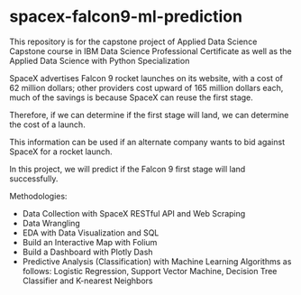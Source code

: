 # spacex-falcon9-ml-prediction

This repository is for the capstone project of Applied Data Science Capstone course in IBM Data Science Professional Certificate as well as the Applied Data Science with Python Specialization

SpaceX advertises Falcon 9 rocket launches on its website, with a cost of 62 million dollars; other providers cost upward of 165 million dollars each, much of the savings is because SpaceX can reuse the first stage.

Therefore, if we can determine if the first stage will land, we can determine the cost of a launch.

This information can be used if an alternate company wants to bid against SpaceX for a rocket launch.

In this project, we will predict if the Falcon 9 first stage will land successfully.

Methodologies:
- Data Collection with SpaceX RESTful API and Web Scraping
- Data Wrangling
- EDA with Data Visualization and SQL
- Build an Interactive Map with Folium
- Build a Dashboard with Plotly Dash
- Predictive Analysis (Classification) with Machine Learning Algorithms as follows:
  Logistic Regression, Support Vector Machine, Decision Tree Classifier and K-nearest Neighbors
